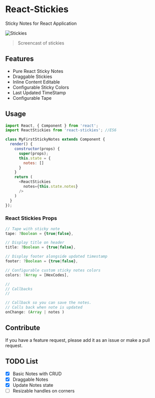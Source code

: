 # React-Stickies

Sticky Notes for React Application

![Stickies](http://i.giphy.com/j4U83Mnt5BW7u.gif)
> Screencast of stickies

## Features

* Pure React Sticky Notes
* Draggable Stickies
* Inline Content Editable
* Configurable Sticky Colors
* Last Updated TimeStamp
* Configurable Tape

## Usage

```javascript
import React, { Component } from 'react';
import ReactStickies from 'react-stickies'; //ES6

class MyFirstStickyNotes extends Component {
  render() {
    constructor(props) {
      super(props);
      this.state = {
        notes: []
      }
    }  
    return (
      <ReactStickies
        notes={this.state.notes}
      />
    )
  }
});
```

### React Stickies Props

```javascript
// Tape with sticky note
tape: ?Boolean = {true|false},

// Display title on header
title: ?Boolean = {true|false},

// Display footer alongside updated timestamp
footer: ?Boolean = {true|false},

// Configurable custom sticky notes colors
colors: ?Array = [HexCodes],

//
// Callbacks
//

// Callback so you can save the notes.
// Calls back when note is updated
onChange: (Array | notes )

```


## Contribute

If you have a feature request, please add it as an issue or make a pull request.

## TODO List

- [x] Basic Notes with CRUD
- [x] Draggable Notes
- [x] Update Notes state
- [ ] Resizable handles on corners
